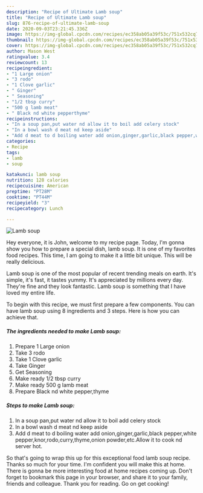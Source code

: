 ```yaml
---
description: "Recipe of Ultimate Lamb soup"
title: "Recipe of Ultimate Lamb soup"
slug: 876-recipe-of-ultimate-lamb-soup
date: 2020-09-03T23:21:45.336Z
image: https://img-global.cpcdn.com/recipes/ec358ab05a39f53c/751x532cq70/lamb-soup-recipe-main-photo.jpg
thumbnail: https://img-global.cpcdn.com/recipes/ec358ab05a39f53c/751x532cq70/lamb-soup-recipe-main-photo.jpg
cover: https://img-global.cpcdn.com/recipes/ec358ab05a39f53c/751x532cq70/lamb-soup-recipe-main-photo.jpg
author: Mason West
ratingvalue: 3.4
reviewcount: 13
recipeingredient:
- "1 Large onion"
- "3 rodo"
- "1 Clove garlic"
- " Ginger"
- " Seasoning"
- "1/2 tbsp curry"
- "500 g lamb meat"
- " Black nd white pepperthyme"
recipeinstructions:
- "In a soup pan,put water nd allow it to boil add celery stock"
- "In a bowl wash d meat nd keep aside"
- "Add d meat to d boiling water add onion,ginger,garlic,black pepper,white pepper,knor,rodo,curry,thyme,onion powder,etc.Allow it to cook nd server hot."
categories:
- Recipe
tags:
- lamb
- soup

katakunci: lamb soup 
nutrition: 128 calories
recipecuisine: American
preptime: "PT28M"
cooktime: "PT44M"
recipeyield: "3"
recipecategory: Lunch

---
```



![Lamb soup](https://img-global.cpcdn.com/recipes/ec358ab05a39f53c/751x532cq70/lamb-soup-recipe-main-photo.jpg)

Hey everyone, it is John, welcome to my recipe page. Today, I'm gonna show you how to prepare a special dish, lamb soup. It is one of my favorites food recipes. This time, I am going to make it a little bit unique. This will be really delicious.



Lamb soup is one of the most popular of recent trending meals on earth. It's simple, it's fast, it tastes yummy. It's appreciated by millions every day. They're fine and they look fantastic. Lamb soup is something that I have loved my entire life.


To begin with this recipe, we must first prepare a few components. You can have lamb soup using 8 ingredients and 3 steps. Here is how you can achieve that.

<!--inarticleads1-->

##### The ingredients needed to make Lamb soup:

1. Prepare 1 Large onion
1. Take 3 rodo
1. Take 1 Clove garlic
1. Take  Ginger
1. Get  Seasoning
1. Make ready 1/2 tbsp curry
1. Make ready 500 g lamb meat
1. Prepare  Black nd white pepper,thyme




<!--inarticleads2-->

##### Steps to make Lamb soup:

1. In a soup pan,put water nd allow it to boil add celery stock
1. In a bowl wash d meat nd keep aside
1. Add d meat to d boiling water add onion,ginger,garlic,black pepper,white pepper,knor,rodo,curry,thyme,onion powder,etc.Allow it to cook nd server hot.




So that's going to wrap this up for this exceptional food lamb soup recipe. Thanks so much for your time. I'm confident you will make this at home. There is gonna be more interesting food at home recipes coming up. Don't forget to bookmark this page in your browser, and share it to your family, friends and colleague. Thank you for reading. Go on get cooking!
